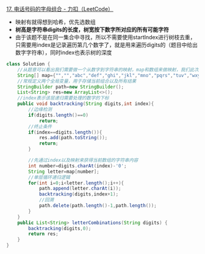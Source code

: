 [17. 电话号码的字母组合 - 力扣（LeetCode）](https://leetcode.cn/problems/letter-combinations-of-a-phone-number/description/?envType=study-plan-v2&envId=top-100-liked)
* 映射有就得想到哈希，优先选数组
* **树高是字符串digits的长度，树宽按下数字所对应的所有可能字符**
* 由于该题不是在同一集合中寻找，所以不需要使用startIndex进行树枝去重，只需要用index是记录遍历第几个数字了，就是用来遍历digits的（题目中给出数字字符串），同时index也表示树的深度
```java
class Solution {
    //从题意可以看出我们需要做一个从数字到字符串的映射，map和数组来做映射，我们此次用数组，可以直接把下标的数字，元素内容为字符串
    String[] map={"","","abc","def","ghi","jkl","mno","pqrs","tuv","wxyz"};
    //常规定义两个全局变量，用于存储当前组合以及所有结果
    StringBuilder path=new StringBuilder();
    List<String> res=new ArrayList<>();
    //index表示该层递归需要处理的数字的下标
    public void backtracking(String digits,int index){
        //边缘检测
        if(digits.length()==0)
            return;
        //终止条件
        if(index==digits.length()){
            res.add(path.toString());
            return;
        }

        //先通过index以及映射来获得当前数组的字符串内容
        int number=digits.charAt(index)-'0';
        String letter=map[number];
        //单层循环递归逻辑
        for(int i=0;i<letter.length();i++){
            path.append(letter.charAt(i));
            backtracking(digits,index+1);
            //回溯
            path.delete(path.length()-1,path.length());
        }
    }
    public List<String> letterCombinations(String digits) {
        backtracking(digits,0);
        return res;
    }
}
